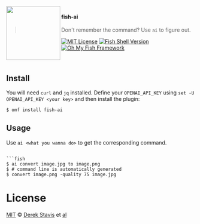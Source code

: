 <img src="https://cdn.rawgit.com/oh-my-fish/oh-my-fish/e4f1c2e0219a17e2c748b824004c8d0b38055c16/docs/logo.svg" align="left" width="144px" height="144px"/>

#### fish-ai
> Don't remember the command? Use `ai` to figure out.

[![MIT License](https://img.shields.io/badge/license-MIT-007EC7.svg?style=flat-square)](/LICENSE)
[![Fish Shell Version](https://img.shields.io/badge/fish-v3.0.0-007EC7.svg?style=flat-square)](https://fishshell.com)
[![Oh My Fish Framework](https://img.shields.io/badge/Oh%20My%20Fish-Framework-007EC7.svg?style=flat-square)](https://www.github.com/oh-my-fish/oh-my-fish)

<br/>


## Install

You will need `curl` and `jq` installed. Define your `OPENAI_API_KEY`
using `set -U OPENAI_API_KEY <your key>` and then install the plugin:

```fish
$ omf install fish-ai
```

## Usage

Use `ai <what you wanna do>` to get the corresponding command.

```fish

```fish
$ ai convert image.jpg to image.png
$ # command line is automatically generated
$ convert image.png -quality 75 image.jpg
```

# License

[MIT][mit] © [Derek Stavis][author] et [al][contributors]


[mit]:            https://opensource.org/licenses/MIT
[author]:         https://github.com/{{USER}}
[contributors]:   https://github.com/{{USER}}/plugin-fish-ai/graphs/contributors
[omf-link]:       https://www.github.com/oh-my-fish/oh-my-fish

[license-badge]:  https://img.shields.io/badge/license-MIT-007EC7.svg?style=flat-square
